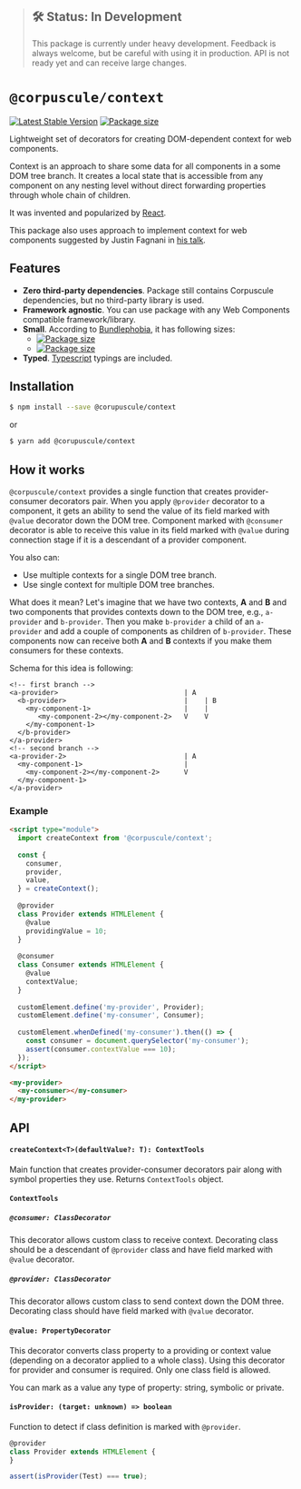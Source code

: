 > ## 🛠 Status: In Development
> This package is currently under heavy development. Feedback is always welcome, but be careful with
using it in production. API is not ready yet and can receive large changes.

# `@corpuscule/context`
[![Latest Stable Version](https://img.shields.io/npm/v/@corpuscule/context.svg)](https://www.npmjs.com/package/@corpuscule/context)
[![Package size](https://badgen.net/bundlephobia/minzip/@corpuscule/context)](https://bundlephobia.com/result?p=@corpuscule/context)

Lightweight set of decorators for creating DOM-dependent context for web components.

Context is an approach to share some data for all components in a some DOM tree branch. It creates
a local state that is accessible from any component on any nesting level without direct forwarding
properties through whole chain of children. 

It was invented and popularized by [React](https://reactjs.org/docs/context.html).

This package also uses approach to implement context for web components suggested by Justin Fagnani
in [his talk](https://youtu.be/6o5zaKHedTE).

## Features
* **Zero third-party dependencies**. Package still contains Corpuscule dependencies, but no
third-party library is used.
* **Framework agnostic**. You can use package with any Web Components compatible framework/library.
* **Small**. According to [Bundlephobia](https://bundlephobia.com), it has following sizes:
  * [![Package size](https://badgen.net/bundlephobia/min/@corpuscule/context)](https://bundlephobia.com/result?p=@corpuscule/context)
  * [![Package size](https://badgen.net/bundlephobia/minzip/@corpuscule/context)](https://bundlephobia.com/result?p=@corpuscule/context)
* **Typed**. [Typescript](http://www.typescriptlang.org/) typings are included.

## Installation
```bash
$ npm install --save @corupuscule/context
```
or
```bash
$ yarn add @corupuscule/context
```

## How it works
`@corpuscule/context` provides a single function that creates provider-consumer decorators pair.
When you apply `@provider` decorator to a component, it gets an ability to send the value of its
field marked with `@value` decorator down the DOM tree. Component marked with `@consumer`
decorator is able to receive this value in its field marked with `@value` during connection stage
if it is a descendant of a provider component.

You also can:
* Use multiple contexts for a single DOM tree branch.
* Use single context for multiple DOM tree branches.

What does it mean? Let's imagine that we have two contexts, **A** and **B** and two components that
provides contexts down to the DOM tree, e.g., `a-provider` and `b-provider`. Then you make
`b-provider` a child of an `a-provider` and add a couple of components as children of
`b-provider`. These components now can receive both **A** and **B** contexts if you make them
consumers for these contexts.

Schema for this idea is following:
```
<!-- first branch -->
<a-provider>                               | A     
  <b-provider>                             |    | B
    <my-component-1>                       |    |  
       <my-component-2></my-component-2>   V    V  
    </my-component-1>                  
  </b-provider>                    
</a-provider>                      
<!-- second branch -->
<a-provider-2>                             | A     
  <my-component-1>                         |
    <my-component-2></my-component-2>      V
  </my-component-1>
</a-provider>
```

### Example
```html
<script type="module">
  import createContext from '@corpuscule/context';
  
  const {
    consumer,
    provider,
    value,
  } = createContext();
  
  @provider
  class Provider extends HTMLElement {
    @value
    providingValue = 10;
  }
  
  @consumer
  class Consumer extends HTMLElement {
    @value
    contextValue;
  }
  
  customElement.define('my-provider', Provider);
  customElement.define('my-consumer', Consumer);
  
  customElement.whenDefined('my-consumer').then(() => {
    const consumer = document.querySelector('my-consumer');
    assert(consumer.contextValue === 10);  
  });
</script>

<my-provider>
  <my-consumer></my-consumer>
</my-provider>
```

## API
#### `createContext<T>(defaultValue?: T): ContextTools`
Main function that creates provider-consumer decorators pair along with symbol properties they use. 
Returns `ContextTools` object.

#### `ContextTools`
##### `@consumer: ClassDecorator`
This decorator allows custom class to receive context. Decorating class should be a descendant of 
`@provider` class and have field marked with `@value` decorator.

##### `@provider: ClassDecorator`
This decorator allows custom class to send context down the DOM three. Decorating class should have
field marked with `@value` decorator.

#### `@value: PropertyDecorator`
This decorator converts class property to a providing or context value (depending on a decorator
applied to a whole class). Using this decorator for provider and consumer is required. Only one 
class field is allowed.

You can mark as a value any type of property: string, symbolic or private.

#### `isProvider: (target: unknown) => boolean`
Function to detect if class definition is marked with `@provider`.
```javascript
@provider
class Provider extends HTMLElement {
}

assert(isProvider(Test) === true);
```
